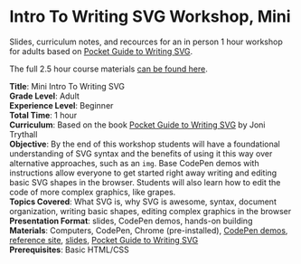 # Intro To Writing SVG Workshop, Mini

Slides, curriculum notes, and recources for an in person 1 hour workshop for adults based on [Pocket Guide to Writing SVG](http://svgpocketguide.com/book/).

The full 2.5 hour course materials [can be found here](https://github.com/jonitrythall/svgworkshop). 

**Title**: Mini Intro To Writing SVG<br>
**Grade Level**: Adult<br>
**Experience Level**: Beginner<br>
**Total Time**: 1 hour<br>
**Curriculum**: Based on the book [Pocket Guide to Writing SVG](http://svgpocketguide.com/book/) by Joni Trythall<br>
**Objective**: By the end of this workshop students will have a foundational understanding of SVG syntax and the benefits of using it this way over alternative approaches, such as an `img`. Base CodePen demos with instructions allow everyone to get started right away writing and editing basic SVG shapes in the browser. Students will also learn how to edit the code of more complex graphics, like grapes.<br>
**Topics Covered**: What SVG is, why SVG is awesome, syntax, document organization, writing basic shapes, editing complex graphics in the browser<br>
**Presentation Format**: slides, CodePen demos, hands-on building<br>
**Materials**: Computers, CodePen, Chrome (pre-installed), [CodePen demos](http://codepen.io/collection/DVYpJK/), [reference site](http://jonitrythall.github.io/svgintro/), [slides](https://docs.google.com/presentation/d/1Lyn7tbcdFzygksPpH25ru8F6daJSyGetbexMR-Ru3P4/edit?usp=sharing), [Pocket Guide to Writing SVG](http://svgpocketguide.com/book/)<br>
**Prerequisites**: Basic HTML/CSS 

